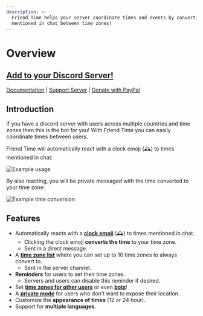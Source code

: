 ```yaml
---
description: >-
  Friend Time helps your server coordinate times and events by converting times
  mentioned in chat between time zones!
---
```


# Overview

## [Add to your Discord Server!](https://discord.com/oauth2/authorize?client_id=471091072546766849&scope=bot%20applications.commands&permissions=85056)

[Documentation](https://docs.friendtime.ml/) \| [Support Server](https://discord.gg/GQcBR8e) \| [Donate with PayPal](https://www.paypal.com/cgi-bin/webscr?cmd=_donations&business=EW389DYYSS4FC)

## Introduction

If you have a discord server with users across multiple countries and time zones then this is the bot for you! With Friend Time you can easily coordinate times between users.

Friend Time will automatically react with a clock emoji \(🕰️\) to times mentioned in chat:

![Example usage](https://i.imgur.com/pm9nCJG.png)

By also reacting, you will be private messaged with the time converted to your time zone:

![Example time conversion](https://i.imgur.com/wMsXvL3.png)

## Features

* Automatically reacts with a [**clock emoji**](time-conversions.md#1-convert-to-your-time-zone) \(️️🕰️\) to times mentioned in chat.
  * Clicking the clock emoji **converts the time** to your time zone.
  * Sent in a direct message.
* A [**time zone list**](time-conversions.md#2-convert-to-list-of-time-zones) where you can set up to 10 time zones to always convert to.
  * Sent in the server channel.
* **Reminders** for users to set their time zones.
  * Servers and users can disable this reminder if desired.
* Set [**time zones for other users**](commands/user-commands/set.md#setup-for-another-user) or even [**bots**](commands/user-commands/set.md#setup-for-a-bot)!
* A [**private mode**](settings/user-settings/private-mode.md) for users who don't want to expose their location.
* Customize the **appearance of times** \(12 or 24 hour\).
* Support for **multiple languages**.

